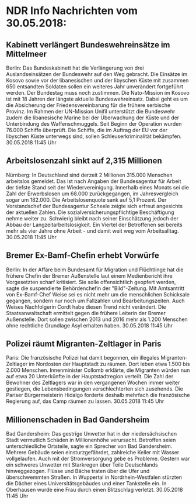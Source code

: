 # NDR Info Nachrichten vom 30.05.2018:


## Kabinett verlängert Bundeswehreinsätze im Mittelmeer
Berlin: Das Bundeskabinett hat die Verlängerung von drei Auslandseinsätzen der Bundeswehr auf den Weg gebracht. Die Einsätze im Kosovo sowie vor der libanesischen und der libyschen Küste mit zusammen 650 entsandten Soldaten sollen ein weiteres Jahr unverändert fortgeführt werden. Der Bundestag muss noch zustimmen. Die Nato-Mission im Kosovo ist mit 18 Jahren der längste aktuelle Bundeswehreinsatz. Dabei geht es um die Absicherung der Friedensvereinbarung für die frühere serbische Provinz. Im Rahmen der UN-Mission Unifil unterstützt die Bundeswehr zudem die libanesische Marine bei der Überwachung der Küste und der Unterbindung des Waffenschmuggels. Seit Beginn der Operation wurden 76.000 Schiffe überprüft. Die Schiffe, die im Auftrag der EU vor der libyschen Küste unterwegs sind, sollen Schleuserkriminalität bekämpfen. 30.05.2018 11:45 Uhr 

## Arbeitslosenzahl sinkt auf 2,315 Millionen
Nürnberg: In Deutschland sind derzeit 2 Millionen 315.000 Menschen arbeitslos gemeldet. Das ist nach Angaben der Bundesagentur für Arbeit der tiefste Stand seit der Wiedervereinigung. Innerhalb eines Monats sei die Zahl der Erwerbslosen um 68.000 zurückgegangen, im Jahresvergleich sogar um 182.000. Die Arbeitslosenquote sank auf 5,1 Prozent. Der Vorstandschef der Bundesagentur Scheele zeigte sich erfreut angesichts der aktuellen Zahlen. Die sozialversicherungspflichtige Beschäftigung nehme weiter zu. Schwierig bleibt nach seiner Einschätzung jedoch der Abbau der Langzeitarbeitslosigkeit. Ein Viertel der Betroffenen sei bereits mehr als vier Jahre ohne Arbeit - und damit weit weg vom Arbeitsalltag. 30.05.2018 11:45 Uhr 

## Bremer Ex-Bamf-Chefin erhebt Vorwürfe
Berlin: In der Affäre beim Bundesamt für Migration und Flüchtlinge hat die frühere Chefin der Bremer Außenstelle laut einem Medienbericht ihre Vorgesetzten scharf kritisiert. Sie solle offensichtlich geopfert werden, sagte die suspendierte Behördenchefin der "Bild"-Zeitung. Mit Amtsantritt von Ex-Bamf-Chef Weise sei es nicht mehr um die menschlichen Schicksale gegangen, sondern nur noch um Fallzahlen und Bearbeitungszeiten. Auch Weises Nachfolgerin Cordt habe diesen Trend nicht verändert. Die Staatsanwaltschaft ermittelt gegen die frühere Leiterin der Bremer Außenstelle. Dort sollen zwischen 2013 und 2016 mehr als 1.200 Menschen ohne rechtliche Grundlage Asyl erhalten haben. 30.05.2018 11:45 Uhr 

## Polizei räumt Migranten-Zeltlager in Paris
Paris: Die französische Polizei hat damit begonnen, ein illegales Migranten-Zeltlager im Nordosten der Hauptstadt zu räumen. Dort leben etwa 1.500 bis 2.000 Menschen. Innenminister Collomb erklärte, die Migranten würden nun auf etwa 20 Unterkünfte in der Hauptstadtregion verteilt. Die Zahl der Bewohner des Zeltlagers war in den vergangenen Wochen immer weiter gestiegen, die Lebensbedingungen verschlechterten sich zusehends. Die Pariser Bürgermeisterin Hidalgo forderte deshalb mehrfach die französische Regierung auf, das Camp räumen zu lassen. 30.05.2018 11:45 Uhr 

## Millionenschaden in Bad Gandersheim
Bad Gandersheim: Das gestrige Unwetter hat in der niedersächsischen Stadt vermutlich Schäden in Millionenhöhe verursacht. Betroffen seien unterschiedliche Ortsteile, sagte ein Sprecher von Bad Gandersheim. Mehrere Gebäude seien einsturzgefährdet, zahlreiche Keller mit Wasser vollgelaufen. Auch mit der Stromversorgung gebe es Probleme. Gestern war ein schweres Unwetter mit Starkregen über Teile Deutschlands hinweggezogen. Flüsse und Bäche traten über die Ufer und überschwemmten Straßen. In Wuppertal in Nordrhein-Westfalen stürzten die Dächer eines Universitätsgebäudes und einer Tankstelle ein. In Oberhausen wurde eine Frau durch einen Blitzschlag verletzt. 30.05.2018 11:45 Uhr 
